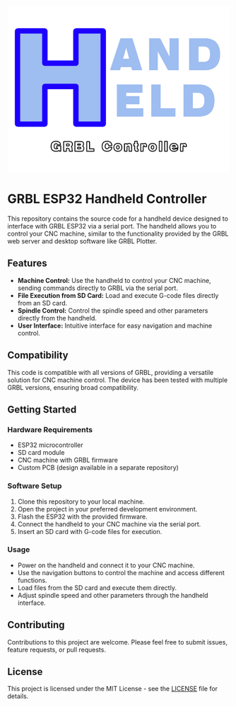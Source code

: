 ![Handheld Controller](./docs/HH.png)
# GRBL ESP32 Handheld Controller 

This repository contains the source code for a handheld device designed to interface with GRBL ESP32 via a serial port. The handheld allows you to control your CNC machine, similar to the functionality provided by the GRBL web server and desktop software like GRBL Plotter. 

## Features

- **Machine Control:** Use the handheld to control your CNC machine, sending commands directly to GRBL via the serial port.
- **File Execution from SD Card:** Load and execute G-code files directly from an SD card.
- **Spindle Control:** Control the spindle speed and other parameters directly from the handheld.
- **User Interface:** Intuitive interface for easy navigation and machine control.

## Compatibility

This code is compatible with all versions of GRBL, providing a versatile solution for CNC machine control. The device has been tested with multiple GRBL versions, ensuring broad compatibility.

## Getting Started

### Hardware Requirements

- ESP32 microcontroller
- SD card module
- CNC machine with GRBL firmware
- Custom PCB (design available in a separate repository)

### Software Setup

1. Clone this repository to your local machine.
2. Open the project in your preferred development environment.
3. Flash the ESP32 with the provided firmware.
4. Connect the handheld to your CNC machine via the serial port.
5. Insert an SD card with G-code files for execution.

### Usage

- Power on the handheld and connect it to your CNC machine.
- Use the navigation buttons to control the machine and access different functions.
- Load files from the SD card and execute them directly.
- Adjust spindle speed and other parameters through the handheld interface.


## Contributing

Contributions to this project are welcome. Please feel free to submit issues, feature requests, or pull requests.

## License

This project is licensed under the MIT License - see the [LICENSE](#) file for details.
